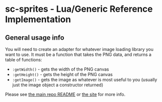 # sc-sprites - Lua/Generic Reference Implementation

## General usage info

You will need to create an adapter for whatever image loading library you want
to use. It must be a function that takes the PNG data, and returns a table of
functions:

- `:getWidth()` - gets the width of the PNG canvas
- `:getHeight()` - gets the height of the PNG canvas
- `:getImage()` - gets the image as whatever is most useful to you (usually
  just the image object a constructor returned)

Please see [the main repo README](https://github.com/SourceComb/sc-sprites/blob/master/README.md)
or [the site](http://sourcecomb.github.io/sc-sprites/) for more info.
